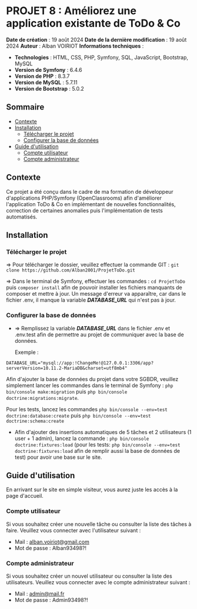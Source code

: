 # PROJET 8 : Améliorez une application existante de ToDo & Co

**Date de création** : 19 août 2024
**Date de la dernière modification** : 19 août 2024
**Auteur** : Alban VOIRIOT
**Informations techniques** :

- **Technologies** : HTML, CSS, PHP, Symfony, SQL, JavaScript, Bootstrap, MySQL
- **Version de Symfony** : 6.4.6
- **Version de PHP** : 8.3.7
- **Version de MySQL** : 5.7.11
- **Version de Bootstrap** : 5.0.2

## Sommaire

- [Contexte](#contexte)
- [Installation](#installation)
  - [Télécharger le projet](#télécharger-le-projet)
  - [Configurer la base de données](#configurer-la-base-de-données)
- [Guide d'utilisation](#guide-dutilisation)
  - [Compte utilisateur](#compte-utilisateur)
  - [Compte administrateur](#compte-administrateur)

## Contexte

Ce projet a été conçu dans le cadre de ma formation de développeur d'applications PHP/Symfony (OpenClassrooms) afin d'améliorer l'application ToDo & Co en implémentant de nouvelles fonctionnalités, correction de certaines anomalies puis l'implémentation de tests automatisés.

## Installation

### Télécharger le projet

=> Pour télécharger le dossier, veuillez effectuer la commande GIT : `git clone https://github.com/Alban2001/ProjetToDo.git`

=> Dans le terminal de Symfony, effectuer les commandes : `cd ProjetToDo ` puis `composer install` afin de pouvoir installer les fichiers manquants de composer et mettre à jour. Un message d'erreur va apparaître, car dans le fichier .env, il manque la variable **_DATABASE_URL_** qui n'est pas à jour.

### Configurer la base de données

- => Remplissez la variable **_DATABASE_URL_** dans le fichier .env et .env.test afin de permettre au projet de communiquer avec la base de données.

  Exemple :

```
DATABASE_URL="mysql://app:!ChangeMe!@127.0.0.1:3306/app?serverVersion=10.11.2-MariaDB&charset=utf8mb4"
```

Afin d'ajouter la base de données du projet dans votre SGBDR, veuillez simplement lancer les commandes dans le terminal de Symfony : `php bin/console make:migration` puis `php bin/console doctrine:migrations:migrate`.

Pour les tests, lancez les commandes `php bin/console --env=test doctrine:database:create` puis `php bin/console --env=test doctrine:schema:create`

- Afin d'ajouter des insertions automatiques de 5 tâches et 2 utilisateurs (1 user + 1 admin), lancez la commande : `php bin/console doctrine:fixtures:load` (pour les tests: `php bin/console --env=test doctrine:fixtures:load` afin de remplir aussi la base de données de test) pour avoir une base sur le site.

## Guide d'utilisation

En arrivant sur le site en simple visiteur, vous aurez juste les accès à la page d'accueil.

### Compte utilisateur

Si vous souhaitez créer une nouvelle tâche ou consulter la liste des tâches à faire.
Veuillez vous connecter avec l'utilisateur suivant :

- Mail : alban.voiriot@gmail.com
- Mot de passe : Alban93498?!

### Compte administrateur

Si vous souhaitez créer un nouvel utilisateur ou consulter la liste des utilisateurs.
Veuillez vous connecter avec le compte administrateur suivant :

- Mail : admin@mail.fr
- Mot de passe : Admin93498?!
